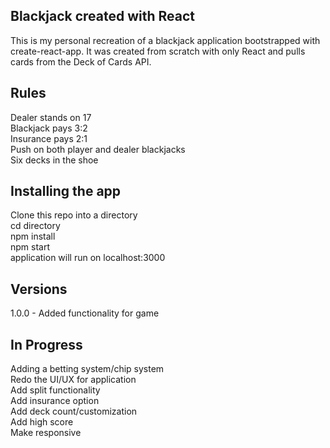 ## Blackjack created with React

This is my personal recreation of a blackjack application bootstrapped with create-react-app. It was created from scratch with only React and pulls cards from
the Deck of Cards API.

## Rules
Dealer stands on 17<br />
Blackjack pays 3:2<br />
Insurance pays 2:1<br />
Push on both player and dealer blackjacks<br />
Six decks in the shoe<br />

## Installing the app

Clone this repo into a directory<br />
cd directory<br />
npm install<br />
npm start<br />
application will run on localhost:3000<br />

## Versions

1.0.0 - Added functionality for game<br />

## In Progress

Adding a betting system/chip system<br />
Redo the UI/UX for application<br />
Add split functionality<br />
Add insurance option<br />
Add deck count/customization<br />
Add high score<br />
Make responsive<br />

